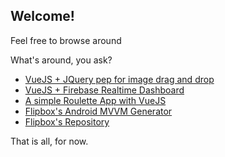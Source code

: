 ## Welcome!

Feel free to browse around

What's around, you ask?

* [VueJS + JQuery pep for image drag and drop](https://aqidd.github.io/fashion-mixmatch/)
* [VueJS + Firebase Realtime Dashboard](https://aqidd.github.io/realtime-dashboard/)
* [A simple Roulette App with VueJS](https://aqidd.github.io/vue-roulette/)
* [Flipbox's Android MVVM Generator](http://mvvm.flipbox.co.id)
* [Flipbox's Repository](https://github.com/flipboxstudio)

That is all, for now.
